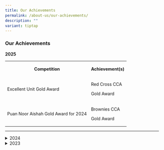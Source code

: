 ```yaml
---
title: Our Achievements
permalink: /about-us/our-achievements/
description: ""
variant: tiptap
---
```

<h3><strong>Our Achievements</strong></h3>
<p><strong>2025</strong>
</p>
<table style="minWidth: 50px">
<colgroup>
<col>
<col>
</colgroup>
<tbody>
<tr>
<th rowspan="1" colspan="1">
<p>Competition</p>
</th>
<th rowspan="1" colspan="1">
<p>Achievement(s)</p>
</th>
</tr>
<tr>
<td rowspan="1" colspan="1">
<p>Excellent Unit Gold Award</p>
</td>
<td rowspan="1" colspan="1">
<p>Red Cross CCA</p>
<p>Gold Award</p>
</td>
</tr>
<tr>
<td rowspan="1" colspan="1">
<p>Puan Noor Aishah Gold Award for 2024</p>
</td>
<td rowspan="1" colspan="1">
<p>Brownies CCA</p>
<p>Gold Award</p>
</td>
</tr>
</tbody>
</table>
<hr>
<div data-type="detailGroup" class="isomer-accordion isomer-accordion-white">
<details class="isomer-details">
<summary>2024</summary>
<div data-type="detailsContent" class="isomer-details-content">
<table style="minWidth: 50px">
<colgroup>
<col>
<col>
</colgroup>
<tbody>
<tr>
<th rowspan="1" colspan="1">
<p>Competition</p>
</th>
<th rowspan="1" colspan="1">
<p>Achievement(s)</p>
</th>
</tr>
<tr>
<td rowspan="1" colspan="1">
<p>22nd Elementz Science Competition 2024</p>
</td>
<td rowspan="1" colspan="1">
<p>Certificate of Commendation</p>
<p>Silver</p>
</td>
</tr>
<tr>
<td rowspan="1" colspan="1">
<p>17th Annual Mathlympics 2024</p>
</td>
<td rowspan="1" colspan="1">
<p>Merit</p>
<p>Bronze</p>
</td>
</tr>
<tr>
<td rowspan="1" colspan="1">
<p>Peraduan Saya Boleh Mengarang 2024 (National Writing Competition)</p>
</td>
<td rowspan="1" colspan="1">
<p>2 Gold (National)</p>
<p>2 Bronze (National)</p>
</td>
</tr>
<tr>
<td rowspan="1" colspan="1">
<p>Nee Soon IAEC Tamil Literary Competition</p>
</td>
<td rowspan="1" colspan="1">
<p>Consolation (Oratorical Competition)</p>
<p>Consolation (Online Quiz)</p>
</td>
</tr>
<tr>
<td rowspan="1" colspan="1">
<p>2024 North Zone Schools Speech Competition (Chinese Language Competition)</p>
</td>
<td rowspan="1" colspan="1">
<p>The Most Promising Award</p>
</td>
</tr>
<tr>
<td rowspan="1" colspan="1">
<p>10th National Primary School Picture Book Creation Competition 2024 (Chinese
Language Competition)</p>
</td>
<td rowspan="1" colspan="1">
<p>Merit Award</p>
</td>
</tr>
<tr>
<td rowspan="1" colspan="1">
<p>25th International Chinese Language Competition (ICLC) 2024 - Creative
Writing</p>
</td>
<td rowspan="1" colspan="1">
<p>National Level - Silver</p>
<p>International Level - Bronze</p>
</td>
</tr>
<tr>
<td rowspan="1" colspan="1">
<p>National School Games (NSG)</p>
</td>
<td rowspan="1" colspan="1">
<p>Rope Skipping (Junior and Senior Division):</p>
<ul data-tight="true" class="tight">
<li>
<p>Senior Boys Double Dutch - 6th placing</p>
</li>
<li>
<p>Junior Boys Double Dutch - 5th placing</p>
</li>
<li>
<p>Junior Mixed Double - 3rd placing</p>
</li>
<li>
<p>Junior Boys Individual Speed - 7th placing</p>
</li>
<li>
<p>Junior Girls Double Dutch - 2nd placing</p>
</li>
</ul>
<p></p>
<p>Sepak Takraw Junior Boys:</p>
<ul data-tight="true" class="tight">
<li>
<p>Achievement Pin (2nd Place Tier 1 Gold – Peiying Team 1)</p>
</li>
<li>
<p>Medal (1st Place Tier 3 Silver 2 – Peiying Team 2)</p>
</li>
</ul>
</td>
</tr>
<tr>
<td rowspan="1" colspan="1">
<p>Excellent Unit Gold Award</p>
</td>
<td rowspan="1" colspan="1">
<p>Red Cross CCA</p>
<p>Gold Award</p>
</td>
</tr>
<tr>
<td rowspan="1" colspan="1">
<p>First Aid Championship 2024</p>
</td>
<td rowspan="1" colspan="1">
<p>Red Cross Youth</p>
<p>Bronze Award</p>
</td>
</tr>
<tr>
<td rowspan="1" colspan="1">
<p>Puan Noor Aishah Gold Award for 2023</p>
</td>
<td rowspan="1" colspan="1">
<p>Brownies CCA</p>
<p>Gold Award</p>
</td>
</tr>
<tr>
<td rowspan="1" colspan="1">
<p>2024 North Zone Schools Speech Competition for Chinese Language</p>
</td>
<td rowspan="1" colspan="1">
<p>The Most Promising Award</p>
</td>
</tr>
<tr>
<td rowspan="1" colspan="1">
<p>Singapore Youth Festival</p>
</td>
<td rowspan="1" colspan="1">
<p><strong>Angklung &amp; Kulintang Ensemble</strong>
<br>Certificate of Distinction</p>
<div class="isomer-image-wrapper">
<img style="width: 100%" height="auto" width="100%" alt="" src="/images/Angklung_1.jpg">
</div>
<p></p>
<p><strong>Choir</strong>
<br>Certificate of Accomplishment</p>
<div class="isomer-image-wrapper">
<img style="width: 100%" height="auto" width="100%" alt="" src="/images/Choir_2.jpg">
</div>
<p></p>
<p><strong>International Dance</strong>
<br>Certificate of Distinction</p>
<div class="isomer-image-wrapper">
<img style="width: 100%" height="auto" width="100%" alt="" src="/images/Dance_3.jpg">
</div>
</td>
</tr>
</tbody>
</table>
<p></p>
</div>
</details>
<details class="isomer-details">
<summary>2023</summary>
<div data-type="detailsContent" class="isomer-details-content">
<p><strong>Junior Sepak Takraw Team 2</strong>
<br>National Junior Division Championships - 3rd
<br>
<br><strong>Senior Sepak Takraw</strong>
<br>National Senior Division Championships - 3rd
<br>
<br><strong>Red Cross</strong>
<br>Excellent Unit Silver Award
<br>
<br><strong>Brownies</strong>
<br>Puan Noor Aishah Silver Award for 2022</p>
</div>
</details>
</div>
<p></p>